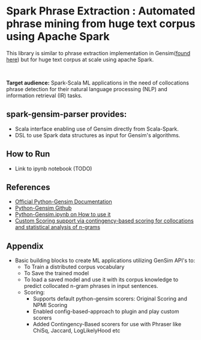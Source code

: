 
# Spark Phrase Extraction : Automated phrase mining from huge text corpus using Apache Spark

This library is similar to phrase extraction implementation in Gensim([found here](https://github.com/RaRe-Technologies/gensim)) but for huge text corpus at scale using apache Spark. 

<br/>


**Target audience:** Spark-Scala ML applications in the need of collocations phrase detection for their natural language processing (NLP) and information retrieval (IR) tasks.
<br/>

## spark-gensim-parser provides:

- Scala interface enabling use of Gensim directly from Scala-Spark.
- DSL to use Spark data structures as input for Gensim's algorithms.

## How to Run
- Link to ipynb notebook (TODO)

## References
- [Official Python-Gensim Documentation](https://radimrehurek.com/gensim/models/phrases.html)
- [Python-Gensim Github](https://github.com/RaRe-Technologies/gensim)
- [Python-Gensim.ipynb on How to use it](https://github.com/jdwittenauer/ipython-notebooks/blob/master/notebooks/libraries/Gensim.ipynb)
- [Custom Scoring support via contingency-based scoring for collocations and statistical analysis of n-grams](http://dspace.uib.no/bitstream/handle/1956/11033/lyse-andersen-mwe-final.pdf?sequence=1&isAllowed=y)

## Appendix
- Basic building blocks to create ML applications utilizing GenSim API's to:
  - To Train a distributed corpus vocabulary
  - To Save the trained model
  - To load a saved model and use it with its corpus knowledge to predict collocated n-gram phrases in input sentences.
  - Scoring:
    - Supports default python-gensim scorers: Original Scoring and NPMI Scoring
    - Enabled config-based-approach to plugin and play custom scorers
    - Added Contingency-Based scorers for use with Phraser like ChiSq, Jaccard, LogLikelyHood etc
